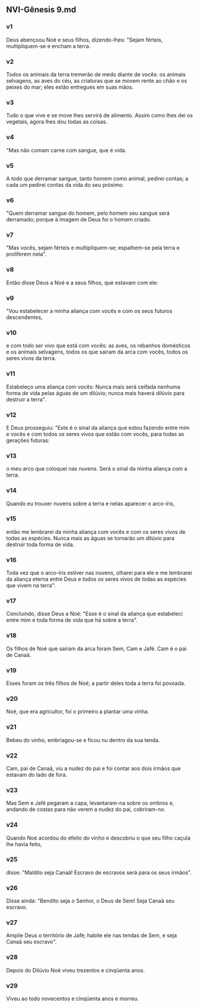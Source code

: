 ## NVI-Gênesis 9.md
### v1
 Deus abençoou Noé e seus filhos, dizendo-lhes: "Sejam férteis, multipliquem-se e encham a terra.
### v2
 Todos os animais da terra tremerão de medo diante de vocês: os animais selvagens, as aves do céu, as criaturas que se movem rente ao chão e os peixes do mar; eles estão entregues em suas mãos.
### v3
 Tudo o que vive e se move lhes servirá de alimento. Assim como lhes dei os vegetais, agora lhes dou todas as coisas.
### v4
 "Mas não comam carne com sangue, que é vida.
### v5
 A todo que derramar sangue, tanto homem como animal, pedirei contas; a cada um pedirei contas da vida do seu próximo.
### v6
 "Quem derramar sangue do homem, pelo homem seu sangue será derramado; porque à imagem de Deus foi o homem criado.
### v7
 "Mas vocês, sejam férteis e multipliquem-se; espalhem-se pela terra e proliferem nela".
### v8
 Então disse Deus a Noé e a seus filhos, que estavam com ele:
### v9
 "Vou estabelecer a minha aliança com vocês e com os seus futuros descendentes,
### v10
 e com todo ser vivo que está com vocês: as aves, os rebanhos domésticos e os animais selvagens, todos os que saíram da arca com vocês, todos os seres vivos da terra.
### v11
 Estabeleço uma aliança com vocês: Nunca mais será ceifada nenhuma forma de vida pelas águas de um dilúvio; nunca mais haverá dilúvio para destruir a terra".
### v12
 E Deus prosseguiu: "Este é o sinal da aliança que estou fazendo entre mim e vocês e com todos os seres vivos que estão com vocês, para todas as gerações futuras:
### v13
 o meu arco que coloquei nas nuvens. Será o sinal da minha aliança com a terra.
### v14
 Quando eu trouxer nuvens sobre a terra e nelas aparecer o arco-íris,
### v15
 então me lembrarei da minha aliança com vocês e com os seres vivos de todas as espécies. Nunca mais as águas se tornarão um dilúvio para destruir toda forma de vida.
### v16
 Toda vez que o arco-íris estiver nas nuvens, olharei para ele e me lembrarei da aliança eterna entre Deus e todos os seres vivos de todas as espécies que vivem na terra".
### v17
 Concluindo, disse Deus a Noé: "Esse é o sinal da aliança que estabeleci entre mim e toda forma de vida que há sobre a terra".
### v18
 Os filhos de Noé que saíram da arca foram Sem, Cam e Jafé. Cam é o pai de Canaã.
### v19
 Esses foram os três filhos de Noé; a partir deles toda a terra foi povoada.
### v20
 Noé, que era agricultor, foi o primeiro a plantar uma vinha.
### v21
 Bebeu do vinho, embriagou-se e ficou nu dentro da sua tenda.
### v22
 Cam, pai de Canaã, viu a nudez do pai e foi contar aos dois irmãos que estavam do lado de fora.
### v23
 Mas Sem e Jafé pegaram a capa, levantaram-na sobre os ombros e, andando de costas para não verem a nudez do pai, cobriram-no.
### v24
 Quando Noé acordou do efeito do vinho e descobriu o que seu filho caçula lhe havia feito,
### v25
 disse: "Maldito seja Canaã! Escravo de escravos será para os seus irmãos".
### v26
 Disse ainda: "Bendito seja o Senhor, o Deus de Sem! Seja Canaã seu escravo.
### v27
 Amplie Deus o território de Jafé; habite ele nas tendas de Sem, e seja Canaã seu escravo".
### v28
 Depois do Dilúvio Noé viveu trezentos e cinqüenta anos.
### v29
 Viveu ao todo novecentos e cinqüenta anos e morreu.
